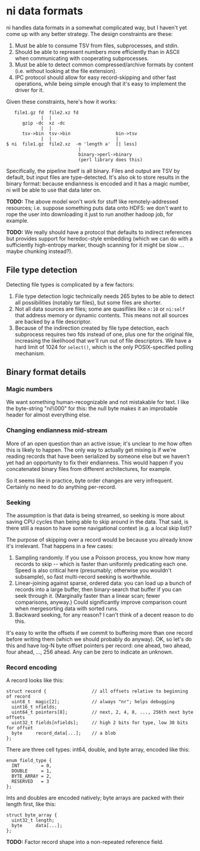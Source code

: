 # ni data formats
ni handles data formats in a somewhat complicated way, but I haven't yet come
up with any better strategy. The design constraints are these:

1. Must be able to consume TSV from files, subprocesses, and stdin.
2. Should be able to represent numbers more efficiently than in ASCII when
   communicating with cooperating subprocesses.
3. Must be able to detect common compressed/archive formats by content (i.e.
   without looking at the file extension).
4. IPC protocol should allow for easy record-skipping and other fast
   operations, while being simple enough that it's easy to implement the driver
   for it.

Given these constraints, here's how it works:

```
   file1.gz fd  file2.xz fd
             |  |
      gzip -dc  xz -dc
             |  |
      tsv->bin  tsv->bin                 bin->tsv
             |  |                        |
$ ni  file1.gz  file2.xz  -m 'length a'  [| less]
                           |
                           binary->perl->binary
                           (perl library does this)
```

Specifically, the pipeline itself is all binary. Files and output are TSV by
default, but input files are type-detected. It's also ok to store results in
the binary format: because endianness is encoded and it has a magic number, ni
will be able to use that data later on.

**TODO:** The above model won't work for stuff like remotely-addressed
  resources; i.e. suppose something puts data onto HDFS: we don't want to rope
  the user into downloading it just to run another hadoop job, for example.

**TODO:** We really should have a protocol that defaults to indirect references
  but provides support for heredoc-style embedding (which we can do with a
  sufficiently high-entropy marker, though scanning for it might be slow ...
  maybe chunking instead?).

## File type detection
Detecting file types is complicated by a few factors:

1. File type detection logic technically needs 265 bytes to be able to detect
   all possibilities (notably tar files), but some files are shorter.
2. Not all data sources are files; some are quasifiles like `n:10` or `ni:self`
   that address memory or dynamic contents. This means not all sources are
   backed by a file descriptor.
3. Because of the indirection created by file type detection, each subprocess
   requires two fds instead of one, plus one for the original file, increasing
   the likelihood that we'll run out of file descriptors. We have a hard limit
   of 1024 for `select()`, which is the only POSIX-specified polling mechanism.

## Binary format details
### Magic numbers
We want something human-recognizable and not mistakable for text. I like the
byte-string "ni!\000" for this: the null byte makes it an improbable header for
almost everything else.

### Changing endianness mid-stream
More of an open question than an active issue; it's unclear to me how often
this is likely to happen. The only way to actually get mixing is if we're
reading records that have been serialized by someone else but we haven't yet
had an opportunity to fix their endianness. This would happen if you
concatenated binary files from different architectures, for example.

So it seems like in practice, byte order changes are very infrequent. Certainly
no need to do anything per-record.

### Seeking
The assumption is that data is being streamed, so seeking is more about saving
CPU cycles than being able to skip around in the data. That said, is there
still a reason to have some navigational context (e.g. a local skip list)?

The purpose of skipping over a record would be because you already know it's
irrelevant. That happens in a few cases:

1. Sampling randomly. If you use a Poisson process, you know how many records
   to skip -- which is faster than uniformly predicating each one. Speed is
   also critical here (presumably; otherwise you wouldn't subsample), so fast
   multi-record seeking is worthwhile.
2. Linear-joining against sparse, ordered data: you can load up a bunch of
   records into a large buffer, then binary-search that buffer if you can seek
   through it. (Marginally faster than a linear scan; fewer comparisons,
   anyway.) Could significantly improve comparison count when mergesorting data
   with sorted runs.
3. Backward seeking, for any reason? I can't think of a decent reason to do
   this.

It's easy to write the offsets if we commit to buffering more than one record
before writing them (which we should probably do anyway). OK, so let's do this
and have log-N byte offset pointers per record: one ahead, two ahead, four
ahead, ..., 256 ahead. Any can be zero to indicate an unknown.

### Record encoding
A record looks like this:

```
struct record {                 // all offsets relative to beginning of record
  uint8_t  magic[2];            // always "nr"; helps debugging
  uint16_t nfields;
  uint64_t pointers[8];         // next, 2, 4, 8, ..., 256th next byte offsets
  uint32_t fields[nfields];     // high 2 bits for type, low 30 bits for offset
  byte     record_data[...];    // a blob
};
```

There are three cell types: int64, double, and byte array, encoded like this:

```
enum field_type {
  INT        = 0,
  DOUBLE     = 1,
  BYTE_ARRAY = 2,
  RESERVED   = 3
};
```

Ints and doubles are encoded natively; byte arrays are packed with their length
first, like this:

```
struct byte_array {
  uint32_t length;
  byte     data[...];
};
```

**TODO:** Factor record shape into a non-repeated reference field.

